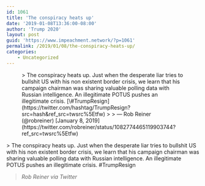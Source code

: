 ```yaml
---
id: 1061
title: 'The conspiracy heats up'
date: '2019-01-08T13:36:00-08:00'
author: 'Trump 2020'
layout: post
guid: 'https://www.impeachment.network/?p=1061'
permalink: /2019/01/08/the-conspiracy-heats-up/
categories:
    - Uncategorized
---
```


<figure class="wp-block-embed is-type-rich is-provider-twitter wp-block-embed-twitter"><div class="wp-block-embed__wrapper">> The conspiracy heats up. Just when the desperate liar tries to bullshit US with his non existent border crisis, we learn that his campaign chairman was sharing valuable polling data with Russian intelligence. An illegitimate POTUS pushes an illegitimate crisis. [\#TrumpResign](https://twitter.com/hashtag/TrumpResign?src=hash&ref_src=twsrc%5Etfw)
> 
> — Rob Reiner (@robreiner) [January 8, 2019](https://twitter.com/robreiner/status/1082774465119903744?ref_src=twsrc%5Etfw)

<script async="" charset="utf-8" src="https://platform.twitter.com/widgets.js"></script></div></figure>> The conspiracy heats up. Just when the desperate liar tries to bullshit US with his non existent border crisis, we learn that his campaign chairman was sharing valuable polling data with Russian intelligence. An illegitimate POTUS pushes an illegitimate crisis. #TrumpResign
> 
> <cite>Rob Reiner via Twitter</cite>